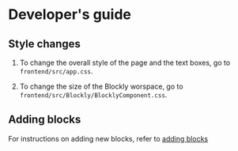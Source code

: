 # Developer's guide

## Style changes

1. To change the overall style of the page and the text boxes, go to `frontend/src/app.css`.

2. To change the size of the Blockly worspace, go to `frontend/src/Blockly/BlocklyComponent.css`.

## Adding blocks

For instructions on adding new blocks, refer to [adding blocks](./developerFiles/addingBlocks)


